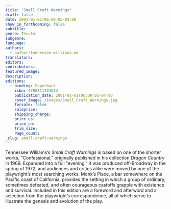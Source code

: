 ```yaml
---
title: "Small Craft Warnings"
draft: false
date: 2001-01-01T06:00:05-04:00
show_in_forthcoming: false
subtitle:
genre: Theater
subgenre:
language:
authors:
  - author/tennessee-williams.md
translators:
editors:
contributors:
featured_image:
description:
editions:
  - binding: Paperback
    isbn: 9780811204613
    publication_date: 2001-01-01T06:00:05-04:00
    cover_image: /images/Small_Craft_Warnings.jpg
    forsale: false
    saleprice:
    shipping_charge:
    price_us:
    price_cn:
    trim_size:
    Page_count:
_slug: small-craft-warnings
---
```


Tennessee Williams’s _Small Craft Warnings_ is based on one of the shorter works, "Confessional," originally published in his collection _Dragon Country_ in 1969. Expanded into a full "evening," it was produced off-Broadway in the spring of 1972, and audiences and critics alike were moved by one of the playwright’s most searching works. Monk’s Place, a bar somewhere on the Pacific coast of California, provides the setting in which a group of ordinary, sometimes defeated, and often courageous castoffs grapple with existence and survival. Included in this edition are a foreword and afterword and a selection from the playwright’s correspondence, all of which serve to illustrate the genesis and evolution of the play.

